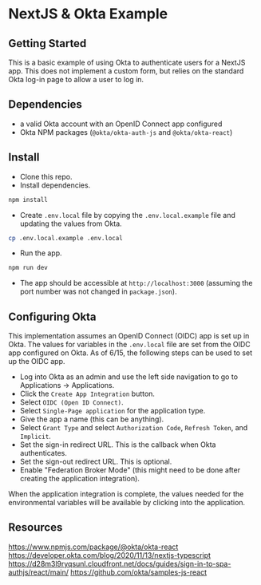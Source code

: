 # NextJS & Okta Example

## Getting Started
This is a basic example of using Okta to authenticate users for a NextJS app. This does not implement a custom form, but relies on the standard Okta log-in page to allow a user to log in.

## Dependencies
- a valid Okta account with an OpenID Connect app configured
- Okta NPM packages (`@okta/okta-auth-js` and `@okta/okta-react`)

## Install
- Clone this repo.
- Install dependencies.
```bash
npm install
```
- Create `.env.local` file by copying the `.env.local.example` file and updating the values from Okta.
```bash
cp .env.local.example .env.local
```
- Run the app.
```bash
npm run dev
```
- The app should be accessible at `http://localhost:3000` (assuming the port number was not changed in `package.json`).

## Configuring Okta
This implementation assumes an OpenID Connect (OIDC) app is set up in Okta. The values for variables in the `.env.local` file are set from the OIDC app configured on Okta. As of 6/15, the following steps can be used to set up the OIDC app.
- Log into Okta as an admin and use the left side navigation to go to Applications -> Applications.
- Click the `Create App Integration` button.
- Select `OIDC (Open ID Connect)`.
- Select `Single-Page application` for the application type.
- Give the app a name (this can be anything).
- Select `Grant Type` and select `Authorization Code`, `Refresh Token`, and `Implicit`.
- Set the sign-in redirect URL. This is the callback when Okta authenticates.
- Set the sign-out redirect URL. This is optional.
- Enable "Federation Broker Mode" (this might need to be done after creating the application integration).

When the application integration is complete, the values needed for the environmental variables will be available by clicking into the application.

## Resources
https://www.npmjs.com/package/@okta/okta-react
https://developer.okta.com/blog/2020/11/13/nextjs-typescript
https://d28m3l9ryqsunl.cloudfront.net/docs/guides/sign-in-to-spa-authjs/react/main/
https://github.com/okta/samples-js-react

